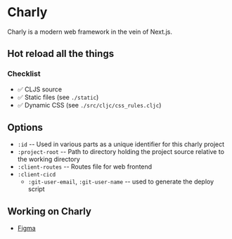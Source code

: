 # Charly

Charly is a modern web framework in the vein of Next.js.




## Hot reload all the things

### Checklist
* ✅ CLJS source
* ✅ Static files (see `./static`)
* ✅ Dynamic CSS (see `./src/cljc/css_rules.cljc`)


## Options

* `:id` -- Used in various parts as a unique identifier for this charly project
* `:project-root` -- Path to directory holding the project source relative to the working directory
* `:client-routes` -- Routes file for web frontend
* `:client-cicd`
  * `:git-user-email`, `:git-user-name` -- used to generate the deploy script



## Working on Charly

* [Figma](https://www.figma.com/file/9sfOfkNHPSiMKCyLS6w2KJ/Charly?node-id=0%3A1&viewport=655%2C505%2C1)
